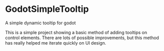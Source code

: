 # GodotSimpleTooltip
A simple dynamic tooltip for godot

This is a simple project showing a basic method of adding tooltips on control elements. 
There are lots of possible improvements, but this method has really helped me iterate quickly on UI design.

